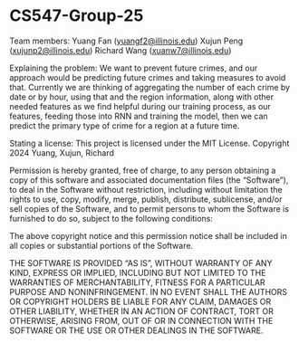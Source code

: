 # CS547-Group-25

Team members:
Yuang Fan (yuangf2@illinois.edu)
Xujun Peng (xujunp2@illinois.edu)
Richard Wang (xuanw7@illinois.edu)

Explaining the problem:
We want to prevent future crimes, and our approach would be predicting future crimes and taking measures to avoid that. Currently we are thinking of aggregating the number of each crime by date or by hour, using that and the region information, along with other needed features as we find helpful during our training process, as our features, feeding those into RNN and training the model, then we can predict the primary type of crime for a region at a future time.

Stating a license:
This project is licensed under the MIT License.
Copyright 2024 Yuang, Xujun, Richard

Permission is hereby granted, free of charge, to any person obtaining a copy of this software and associated documentation files (the “Software”), to deal in the Software without restriction, including without limitation the rights to use, copy, modify, merge, publish, distribute, sublicense, and/or sell copies of the Software, and to permit persons to whom the Software is furnished to do so, subject to the following conditions:

The above copyright notice and this permission notice shall be included in all copies or substantial portions of the Software.

THE SOFTWARE IS PROVIDED “AS IS”, WITHOUT WARRANTY OF ANY KIND, EXPRESS OR IMPLIED, INCLUDING BUT NOT LIMITED TO THE WARRANTIES OF MERCHANTABILITY, FITNESS FOR A PARTICULAR PURPOSE AND NONINFRINGEMENT. IN NO EVENT SHALL THE AUTHORS OR COPYRIGHT HOLDERS BE LIABLE FOR ANY CLAIM, DAMAGES OR OTHER LIABILITY, WHETHER IN AN ACTION OF CONTRACT, TORT OR OTHERWISE, ARISING FROM, OUT OF OR IN CONNECTION WITH THE SOFTWARE OR THE USE OR OTHER DEALINGS IN THE SOFTWARE.
